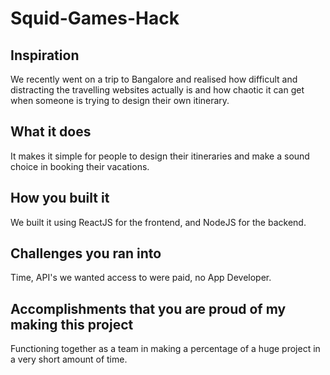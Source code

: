# Squid-Games-Hack


## Inspiration
We recently went on a trip to Bangalore and realised how difficult and distracting the travelling websites actually is and 
how chaotic it can get when someone is trying to design their own itinerary.

## What it does
It makes it simple for people to design their itineraries and make a sound choice in booking their vacations.

## How you built it
We built it using ReactJS for the frontend, and NodeJS for the backend.

## Challenges you ran into
Time, API's we wanted access to were paid, no App Developer.

## Accomplishments that you are proud of my making this project
Functioning together as a team in making a percentage of a huge project in a very short amount of time.

